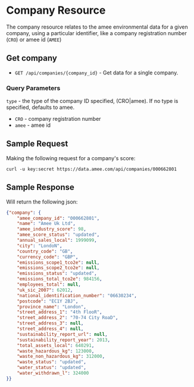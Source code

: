Company Resource
================

The company resource relates to the amee environmental data for a given company, using a particular identifier, like a company registration number (`CRO`) or amee id (`AMEE`)

Get company
-----------

* `GET /api/companies/{company_id}` - Get data for a single company.  

### Query Parameters

`type` - the type of the company ID specified, (CRO|amee).  If no type is specified, defaults to amee.

* `CRO`  - company registration number
* `amee` - amee id


Sample Request
--------------

Making the following request for a company's score:

```shell
curl -u key:secret https://data.amee.com/api/companies/000662801
```

Sample Response
---------------


Will return the following json:

```json
{"company": {
    "amee_company_id": "000662801",
    "name": "Amee Uk Ltd",
    "amee_industry_score": 98,
    "amee_score_status": "updated",
    "annual_sales_local": 1999099,
    "city": "LondoN",
    "country_code": "GB",
    "currency_code": "GBP",
    "emissions_scope1_tco2e": null,
    "emissions_scope2_tco2e": null,
    "emissions_status": "updated",
    "emissions_total_tco2e": 984156,
    "employees_total": null,
    "uk_sic_2007": 62012,
    "national_identification_number": "06630234",
    "postcode": "EC1Y 2BJ",
    "province_name": "London",
    "street_address_1": "4th FlooR",
    "street_address_2": "70-74 City RoaD",
    "street_address_3": null,
    "street_address_4": null,
    "sustainability_report_url": null,
    "sustainability_report_year": 2013,
    "total_assets_local": 640291,
    "waste_hazardous_kg": 123000,
    "waste_non_hazardous_kg": 312000,
    "waste_status": "updated",
    "water_status": "updated",
    "water_withdrawn_l": 324000
}}
```




